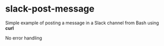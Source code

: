 # slack-post-message
Simple example of posting a message in a Slack channel from Bash using **curl**

No error handling
